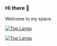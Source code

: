 ### Hi there 👋

Welcome to my space.

[![Top Langs](https://github-readme-stats.vercel.app/api/top-langs/?username=AccessRetrieved&langs_count=8)](https://github.com/AccessRetrieved)


[![Top Langs](https://github-readme-stats.vercel.app/api/top-langs/?username=AccessRetrived&layout=compact)](https://github.com/AccessRetrieved)
